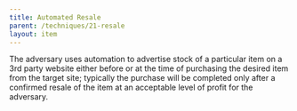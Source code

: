 ```yaml
---
title: Automated Resale
parent: /techniques/21-resale
layout: item
---
```


<p>The adversary uses automation to advertise stock of a particular item on a 3rd party website either before or at the time of purchasing the desired item from the target site; typically the purchase will be completed only after a confirmed resale of the item at an acceptable level of profit for the adversary.</p>

